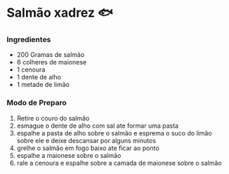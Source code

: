 # Salmão xadrez :fish:

### Ingredientes

- 200 Gramas de salmão
- 6 colheres de maionese
- 1 cenoura
- 1 dente de alho
- 1 metade de limão

### Modo de Preparo

1. Retire o couro do salmão
2. esmague o dente de alho com sal ate formar uma pasta
3. espalhe a pasta de alho sobre o salmão e esprema o suco do limão sobre ele e deixe descansar por alguns minutos
4. grelhe o salmão em fogo baixo ate ficar ao ponto
5. espalhe a maionese sobre o salmão
6. rale a cenoura e espalhe sobre a camada de maionese sobre o salmão
